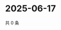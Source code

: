 # 2025-06-17

共 0 条

<!-- BEGIN ZHIHUQUESTIONS -->
<!-- 最后更新时间 Tue Jun 17 2025 12:20:52 GMT+0800 (China Standard Time) -->

<!-- END ZHIHUQUESTIONS -->
